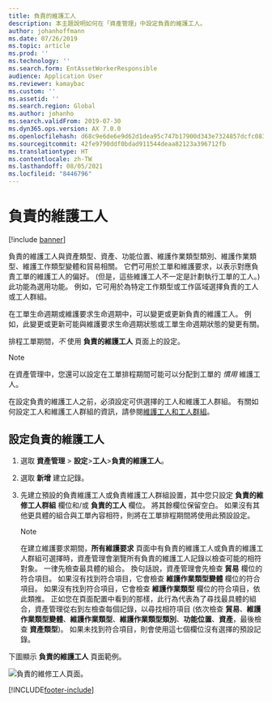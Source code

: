 ```yaml
---
title: 負責的維護工人
description: 本主題說明如何在「資產管理」中設定負責的維護工人。
author: johanhoffmann
ms.date: 07/26/2019
ms.topic: article
ms.prod: ''
ms.technology: ''
ms.search.form: EntAssetWorkerResponsible
audience: Application User
ms.reviewer: kamaybac
ms.custom: ''
ms.assetid: ''
ms.search.region: Global
ms.author: johanho
ms.search.validFrom: 2019-07-30
ms.dyn365.ops.version: AX 7.0.0
ms.openlocfilehash: d68c9e6de6e9d62d1dea95c747b17900d343e7324857dcfc083d48e5c1006b0e
ms.sourcegitcommit: 42fe9790ddf0bdad911544deaa82123a396712fb
ms.translationtype: HT
ms.contentlocale: zh-TW
ms.lasthandoff: 08/05/2021
ms.locfileid: "8446796"
---
```

# <a name="responsible-maintenance-workers"></a>負責的維護工人

[!include [banner](../../includes/banner.md)]

 

負責的維護工人與資產類型、資產、功能位置、維護作業類型類別、維護作業類型、維護工作類型變體和貿易相關。 它們可用於工單和維護要求，以表示對應負責工單的維護工人的偏好。 (但是，這些維護工人不一定是計劃執行工單的工人。) 此功能為選用功能。 例如，它可用於為特定工作類型或工作區域選擇負責的工人或工人群組。

在工單生命週期或維護要求生命週期中，可以變更或更新負責的維護工人。 例如，此變更或更新可能與維護要求生命週期狀態或工單生命週期狀態的變更有關。

排程工單期間，*不* 使用 **負責的維護工人** 頁面上的設定。

> [!NOTE]
> 在資產管理中，您還可以設定在工單排程期間可能可以分配到工單的 *慣用* 維護工人。

在設定負責的維護工人之前，必須設定可供選擇的工人和維護工人群組。 有關如何設定工人和維護工人群組的資訊，請參閱[維護工人和工人群組](../setup-for-objects/workers-and-worker-groups.md)。

## <a name="set-up-responsible-maintenance-workers"></a>設定負責的維護工人

1. 選取 **資產管理** \> **設定**\>**工人**\>**負責的維護工人**。
2. 選取 **新增** 建立記錄。
3. 先建立預設的負責維護工人或負責維護工人群組設置，其中您只設定 **負責的維修工人群組** 欄位和/或 **負責的工人** 欄位。 將其餘欄位保留空白。 如果沒有其他更具體的組合與工單內容相符，則將在工單排程期間將使用此預設設定。

    > [!NOTE]
    > 在建立維護要求期間，**所有維護要求** 頁面中有負責的維護工人或負責的維護工人群組可選擇時，資產管理會瀏覽所有負責的維護工人記錄以檢查可能的相符對象。 一律先檢查最具體的組合。 換句話說，資產管理會先檢查 **貿易** 欄位的符合項目。 如果沒有找到符合項目，它會檢查 **維護作業類型變體** 欄位的符合項目。 如果沒有找到符合項目，它會檢查 **維護作業類型** 欄位的符合項目，依此類推。 正如您在頁面配置中看到的那樣，此行為代表為了尋找最具體的組合，資產管理從右到左檢查每個記錄，以尋找相符項目 (依次檢查 **貿易**、**維護作業類型變體**、**維護作業類型**、**維護作業類型類別**、**功能位置**、**資產**，最後檢查 **資產類型**)。 如果未找到符合項目，則會使用這七個欄位沒有選擇的預設記錄。

下圖顯示 **負責的維護工人** 頁面範例。

![負責的維修工人頁面。](media/08-setup-for-requests.png)


[!INCLUDE[footer-include](../../../includes/footer-banner.md)]